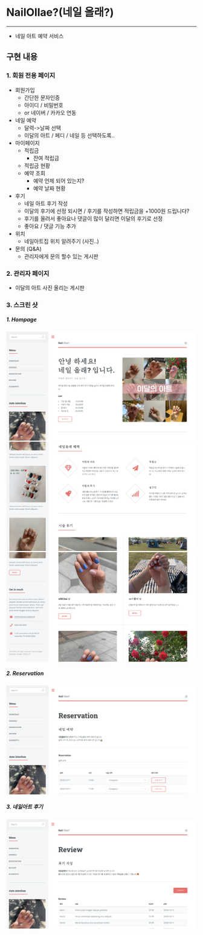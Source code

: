 # NailOllae?(네일 올래?)
---
 - 네일 아트 예약 서비스 
 
## 구현 내용

### 1. 회원 전용 페이지
- 회원가입
	- 간단한 문자인증
	- 아이디 / 비밀번호
	- or 네이버 / 카카오 연동
- 네일 예약
	- 달력->날짜 선택
	- 이달의 아트 / 페디 / 네일 등 선택하도록..
- 마이페이지
	- 적립금
		- 잔여 적립금
    - 적립금 현황
	- 예약 조회
		- 예약 언제 되어 있는지?
		- 예약 날짜 현황
- 후기
	- 네일 아트 후기 작성
	- 이달의 후기에 선정 되시면 / 후기를 작성하면 적립금을 +1000원 드립니다?
	- 후기를 올려서 좋아요나 댓글이 많이 달리면 이달의 후기로 선정
	- 좋아요 / 댓글 기능 추가
- 위치 
	- 네일아트집 위치 알려주기 (사진..)
- 문의 (Q&A)
	- 관리자에게 문의 할수 있는 게시판

### 2. 관리자 페이지
- 이달의 아트 사진 올리는 게시판

### 3. 스크린 샷
##### 1. Hompage
![index1](/public/images/capture/index_1.png)
![index2](/public/images/capture/index_2.png)
![index3](/public/images/capture/index_3.png)

##### 2. Reservation
![Reservation](/public/images/capture/reservation.png)

##### 3. 네일아트 후기
![review](/public/images/capture/review.png)

